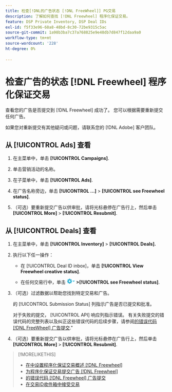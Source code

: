 ```yaml
---
title: 检查[!DNL的广告状态 [!DNL FreeWheel]] PG交易
description: 了解如何查找 [!DNL Freewheel] 程序化保证交易。
feature: DSP Private Inventory, DSP Deal IDs
exl-id: f5f33e96-68a8-48bd-8c30-72be9315c5ac
source-git-commit: 1a98b3ba7c37a768825e9e48db7d847f12daa9a0
workflow-type: tm+mt
source-wordcount: '228'
ht-degree: 0%

---
```


# 检查广告的状态 [!DNL Freewheel] 程序化保证交易

查看您的广告是否提交到 [!DNL Freewheel] 成功了。 您可以根据需要重新提交任何广告。

如果您对重新提交有其他疑问或问题，请联系您的 [!DNL Adobe] 客户团队。

## 从 [!UICONTROL Ads] 查看

1. 在主菜单中，单击 **[!UICONTROL Campaigns]**.

1. 单击营销活动的名称。

1. 在子菜单中，单击 **[!UICONTROL Ads]**.

1. 在广告名称旁边，单击  **[!UICONTROL ...]** > **[!UICONTROL see Freewheel status]**.

1. （可选）要重新提交广告以供审批，请将光标悬停在广告行上，然后单击 **[!UICONTROL More]** > **[!UICONTROL Resubmit]**.

## 从 [!UICONTROL Deals] 查看

1. 在主菜单中，单击 **[!UICONTROL Inventory]** > **[!UICONTROL Deals].**

1. 执行以下任一操作：

   * 在 [!UICONTROL Deal ID inbox]，单击 **[!UICONTROL View Freewheel creative status]**.

   * 在任何交易行中，单击 ![“选项”菜单](/help/dsp/assets/options-menu.png) **>[!UICONTROL see Freewheel status]**.

1. （可选）过滤数据以帮助您找到特定交易和广告。

   的 [!UICONTROL Submission Status] 列指示广告是否已提交和批准。

   对于失败的提交， [!UICONTROL API] 响应列指示错误。 有关失败提交的错误代码的完整列表以及纠正这些错误代码的后续步骤，请参阅[的错误代码 [!DNL FreeWheel] 广告提交](freewheel-error-codes.md).&quot;

1. （可选）要重新提交广告以供审批，请将光标悬停在广告行上，然后单击 **[!UICONTROL More]** > **[!UICONTROL Resubmit]**.

>[!MORELIKETHIS]
>
>* [在中设置程序化保证交易概述 [!DNL Freewheel]](freewheel-overview.md)
>* [为程序化保证交易提交广告 [!DNL Freewheel]](freewheel-submit.md)
>* [的错误代码 [!DNL Freewheel] 广告提交](freewheel-error-codes.md)
>* [在交易ID收件箱中接受交易](deal-id-inbox-accept.md)

